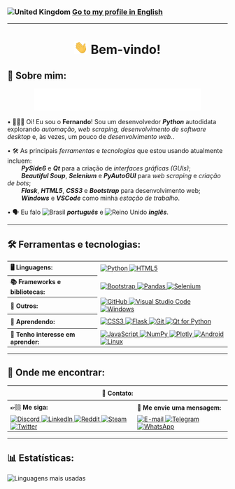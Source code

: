 ### <img src="https://cdn-icons-png.flaticon.com/512/323/323329.png" width="15" height="15" alt="United Kingdom" /> [Go to my profile in English](https://github.com/fernandoaafonseca)
<hr>

<h1 align="center"> <img src="hello.gif" height="30" alt="Olá!"> Bem-vindo!</h1>

<h2 align="left">👤 Sobre mim:</h2>

<p align="center">
  <img src="https://github.com/fernandoaafonseca/fernandoaafonseca/blob/main/description-pt.svg" height="50" alt="Descrição de habilidades">
</p>

<p>
  • 👨🏻‍💻 Oi! Eu sou o <b>Fernando</b>! Sou um desenvolvedor <b><i>Python</i></b> autodidata explorando <i>automação, web scraping, desenvolvimento de software desktop</i> e, às vezes, um pouco de <i>desenvolvimento web.</i>.
</p>

<p>
  • 🛠️ As principais <i>ferramentas</i> e <i>tecnologias</i> que estou usando atualmente incluem:
  <br>
  &emsp;&emsp;
  <b><i>PySide6</i></b> e <b><i>Qt</i></b> para a criação de <i>interfaces gráficas (GUIs)</i>;
  <br>
  &emsp;&emsp;
  <b><i>Beautiful Soup</i></b>, <b><i>Selenium</i></b> e <b><i>PyAutoGUI</i></b> para <i>web scraping</i> e <i>criação de bots</i>;
  <br>
  &emsp;&emsp;
  <b><i>Flask</i></b>, <b><i>HTML5</i></b>, <b><i>CSS3</i></b> e <b><i>Bootstrap</i></b> para desenvolvimento web</i>; 
  <br>
  &emsp;&emsp;
  <b><i>Windows</i></b> e <b><i>VSCode</i></b> como minha <i>estação de trabalho</i>. 
</p>

<p>
  • 🗣 Eu falo <img src="https://cdn-icons-png.flaticon.com/512/197/197386.png" width="15" height="15" alt="Brasil" /> <b><i>português</i></b> e <img src="https://cdn-icons-png.flaticon.com/512/323/323329.png" width="15" height="15" alt="Reino Unido" /> <b><i>inglês</i></b>.
</p>

<hr>

<h2 align="left">🛠 Ferramentas e tecnologias:</h2>
<table>
  <tr>
    <th align="left" height="25" rowspan="2">🖥️ Linguagens:
    </th>
  </tr>
  <td>
    <a href="https://www.python.org" target="_blank"> <img src="https://img.shields.io/badge/Python-282C34?logo=python&logoColor=4584b6" alt="Python" height="25" /> </a>
    <a href="https://www.w3schools.com/html/" target="_blank"> <img src="https://img.shields.io/badge/HTML5-282C34?logo=html5&logoColor=E34F26" alt="HTML5" height="25" /> </a></tr></td></td>

  <tr>
    <th align="left" height="25" rowspan="2">📚 Frameworks e bibliotecas:
    </th>
  </tr>

  <td>
    <a href="https://getbootstrap.com/" target="_blank"> <img src="https://img.shields.io/badge/Bootstrap-282C34?logo=bootstrap&logoColor=7952B3" alt="Bootstrap" height="25" /> </a>
    <a href="https://pandas.pydata.org/" target="_blank"> <img src="https://img.shields.io/badge/Pandas-282C34?logo=pandas&logoColor=ffffff" alt="Pandas" height="25" /> </a>
    <a href="https://www.selenium.dev/" target="_blank"> <img src="https://img.shields.io/badge/Selenium-282C34?logo=selenium&logoColor=43B02A" alt="Selenium" height="25" /> </a>

  <tr>
    <th align="left" height="25" rowspan="2"> 💾 Outros:
    </th>
  </tr>
  <td>
    <a href="https://github.com/" target="_blank"> <img src="https://img.shields.io/badge/GitHub-282C34?logo=github&logoColor=ffffff" alt="GitHub" height="25" /> </a>
    <a href="https://code.visualstudio.com/" target="_blank"> <img src="https://img.shields.io/badge/VSCode-282C34?logo=visualstudiocode&logoColor=007ACC" alt="Visual Studio Code" height="25" /> </a>
    <a href="https://www.microsoft.com/windows/" target="_blank"> <img src="https://img.shields.io/badge/Windows-282C34?logo=windows&logoColor=0078D6" alt="Windows" height="25" /> </a>

  </td>

  <tr>
    <th align="left" height="25" rowspan="2"> 📝 Aprendendo:
    </th>
  </tr>

  <td>
    <a href="https://developer.mozilla.org/docs/Web/CSS/" target="_blank"> <img src="https://img.shields.io/badge/CSS3-282C34?logo=css3&logoColor=1572B6" alt="CSS3" height="25" /> </a>
    <a href="https://flask.palletsprojects.com/" target="_blank"> <img src="https://img.shields.io/badge/Flask-282C34?logo=flask&logoColor=ffffff" alt="Flask" height="25" /> </a>
    <a href="https://git-scm.com/" target="_blank"> <img src="https://img.shields.io/badge/Git-282C34?logo=git&logoColor=F05032" alt="Git" height="25" /> </a>
    <a href="https://wiki.qt.io/Qt_for_Python/" target="_blank"> <img src="https://img.shields.io/badge/Qt for Python-282C34?logo=qt&logoColor=41CD52" alt="Qt for Python" height="25" /> </a>
  </td>

  <tr>
    <th align="left" height="25" rowspan="2"> 🚀 Tenho interesse em aprender:
    </th>
  </tr>

  <td>
    <a href="https://developer.mozilla.org/en-US/docs/Web/JavaScript/" target="_blank"> <img src="https://img.shields.io/badge/JavaScript-282C34?logo=javascript&logoColor=f7df1e" alt="JavaScript" height="25" /> </a>
    <a href="https://numpy.org/" target="_blank"> <img src="https://img.shields.io/badge/NumPy-282C34?logo=numpy&logoColor=4ba9c8" alt="NumPy" height="25" /> </a>
    <a href="https://plotly.com/" target="_blank"> <img src="https://img.shields.io/badge/Plotly-282C34?logo=plotly&logoColor=3F4F75" alt="Plotly" height="25" /> </a>
    <a href="https://www.android.com/" target="_blank"> <img src="https://img.shields.io/badge/Android-282C34?logo=android&logoColor=3DDC84" alt="Android" height="25" /> </a>
    <a href="https://www.linux.org/" target="_blank"> <img src="https://img.shields.io/badge/Linux-282C34?logo=linux&logoColor=FCC624" alt="Linux" height="25" /> </a>
  </td>
</table>

<hr>
<!--

<h2 align="left">🎓 Projetos pessoais:</h2>

<table>
  <tbody>
    <tr>
      <td rowspan="2">🤖 <a href="https://github.com/fernandoaafonseca/bulk_media_msg_sender_bot_for_whatsapp"<b>Automação do WhatsApp</b> </td>
      <td> <b>💾 Tecnologias: </b></td>
    </tr>
    <tr>
      <td>
        <a href="https://www.python.org" target="_blank"> <img src="https://img.shields.io/badge/Python-282C34?logo=python&logoColor=4584b6" alt="Python" height="25" /> </a>
        <a href="https://www.w3schools.com/html/" target="_blank"> <img src="https://img.shields.io/badge/HTML5-282C34?logo=html5&logoColor=E34F26" alt="HTML5" height="25" /> </a>
        <a href="https://www.selenium.dev/" target="_blank"> <img src="https://img.shields.io/badge/Selenium-282C34?logo=selenium&logoColor=43B02A" alt="Selenium" height="25" /> </a>
    </tr></td></td></td>
    </tr>
  </tbody>
</table>

<hr>
-->

<h2 align="left">👥 Onde me encontrar:</h2>

<table>
  <tr>
    <th align="center" height="25" colspan="2">📲 Contato:
    </th>
  </tr>

  <tr>
    <th align="left" height="25">👉🏼 Me siga:
    </th>
    <th align="left" height="25">💬 Me envie uma mensagem:
    </th>
  </tr>
  
  <tr>
    <td valign="top">
      <a href="https://discord.com/users/400446732401508382" target="_blank"> <img src="https://img.shields.io/badge/Discord-282C34?logo=discord&logoColor=E34F26" alt="Discord" height="25" /> </a>
      <a href="https://www.linkedin.com/in/fernandoaafonseca/" target="_blank"> <img src="https://img.shields.io/badge/LinkedIn-282C34?logo=linkedin&logoColor=0A66C2" alt="LinkedIn" height="25" /> </a>
      <a href="https://www.reddit.com/user/cosmofigaro" target="_blank"> <img src="https://img.shields.io/badge/Reddit-282C34?logo=reddit&logoColor=FF4500" alt="Reddit" height="25" /> </a>
      <a href="https://steamcommunity.com/id/cosmofigaro/" target="_blank"> <img src="https://img.shields.io/badge/Steam-282C34?logo=steam&logoColor=ffffff" alt="Steam" height="25" /> </a>
      <a href="https://twitter.com/fernando_aaf" target="_blank"> <img src="https://img.shields.io/badge/Twitter-282C34?logo=twitter&logoColor=1DA1F2" alt="Twitter" height="25" /> </a>
    </td>

  <td valign="top">
    <a href="mailto:fernando.aaf@hotmail.com" target="_blank"> <img src="https://img.shields.io/badge/Email-282C34?logo=maildotru&logoColor=005FF9" alt="E-mail" height="25" /> </a>
    <a href="https://t.me/fernandoaafonseca" target="_blank"> <img src="https://img.shields.io/badge/Telegram-282C34?logo=telegram&logoColor=26A5E4" alt="Telegram" height="25" /> </a>
    <a href="https://wa.me/5531975156089?text=Hey%21" target="_blank"> <img src="https://img.shields.io/badge/WhatsApp-282C34?logo=whatsapp&logoColor=25D366" alt="WhatsApp" height="25" /> </a>
  </td>
</table>

<hr>

<h2 align="left">📊 Estatísticas:</h2>
  <img src="https://github-readme-stats.vercel.app/api/top-langs?username=fernandoaafonseca&theme=dracula" alt="Linguagens mais usadas" />
